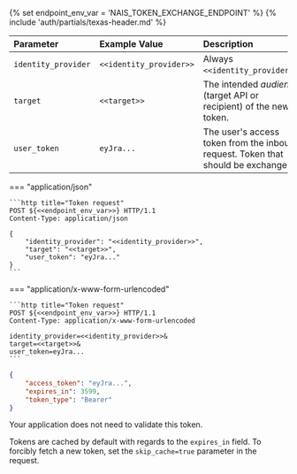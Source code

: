 {% set endpoint_env_var = 'NAIS_TOKEN_EXCHANGE_ENDPOINT' %}
{% include 'auth/partials/texas-header.md' %}

| Parameter           | Example Value           | Description                                                                                                                                         |
|:--------------------|:------------------------|:----------------------------------------------------------------------------------------------------------------------------------------------------|
| `identity_provider` | `<<identity_provider>>` | Always `<<identity_provider>>`.                                                                                                                     |
| `target`            | `<<target>>`            | The intended _audience_ (target API or recipient) of the new token.                                                                                 |
| `user_token`        | `eyJra...`              | The user's access token from the inbound request. Token that should be exchanged.                                                                   |

=== "application/json"

    ```http title="Token request"
    POST ${<<endpoint_env_var>>} HTTP/1.1
    Content-Type: application/json

    {
        "identity_provider": "<<identity_provider>>",
        "target": "<<target>>",
        "user_token": "eyJra..."
    }
    ```

=== "application/x-www-form-urlencoded"

    ```http title="Token request"
    POST ${<<endpoint_env_var>>} HTTP/1.1
    Content-Type: application/x-www-form-urlencoded

    identity_provider=<<identity_provider>>&
    target=<<target>>&
    user_token=eyJra...
    ```

```json title="Successful response"
{
    "access_token": "eyJra...",
    "expires_in": 3599,
    "token_type": "Bearer"
}
```

Your application does not need to validate this token.

Tokens are cached by default with regards to the `expires_in` field.
To forcibly fetch a new token, set the `skip_cache=true` parameter in the request.
